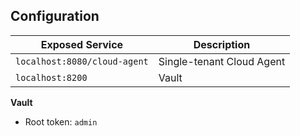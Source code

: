 ## Configuration

| Exposed Service              | Description               |
| ---------------------------- | ------------------------- |
| `localhost:8080/cloud-agent` | Single-tenant Cloud Agent |
| `localhost:8200`             | Vault                     |

**Vault**

- Root token: `admin`

